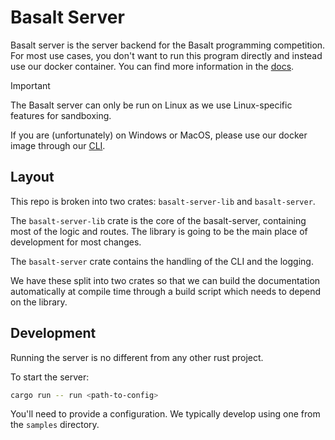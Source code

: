 # Basalt Server

Basalt server is the server backend for the Basalt programming
competition.  For most use cases, you don't want to run this program
directly and instead use our docker container.  You can find more
information in the [docs](https://basalt.rs/cli).

> [!IMPORTANT]
>
> The Basalt server can only be run on Linux as we use Linux-specific
> features for sandboxing.
>
> If you are (unfortunately) on Windows or MacOS, please use our docker
> image through our [CLI](https://github.com/basalt-rs/basalt-cli).

## Layout

This repo is broken into two crates: `basalt-server-lib` and
`basalt-server`.

The `basalt-server-lib` crate is the core of the basalt-server,
containing most of the logic and routes.  The library is going to be the
main place of development for most changes.

The `basalt-server` crate contains the handling of the CLI and the
logging.

We have these split into two crates so that we can build the
documentation automatically at compile time through a build script which
needs to depend on the library.

## Development

Running the server is no different from any other rust project.

To start the server:

```sh
cargo run -- run <path-to-config>
```

You'll need to provide a configuration. We typically develop using one
from the `samples` directory.

